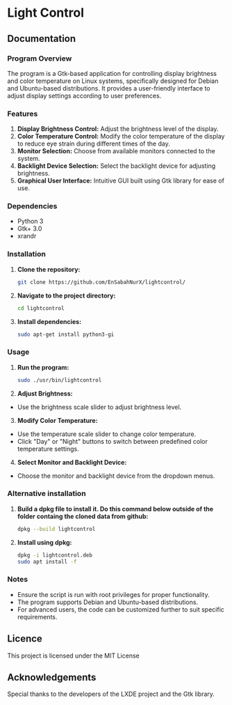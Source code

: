 # Light Control


## Documentation


### Program Overview
The program is a Gtk-based application for controlling display brightness and color temperature on Linux systems, specifically designed for Debian and Ubuntu-based distributions. It provides a user-friendly interface to adjust display settings according to user preferences.


### Features
1. **Display Brightness Control:** Adjust the brightness level of the display.
2. **Color Temperature Control:** Modify the color temperature of the display to reduce eye strain during different times of the day.
3. **Monitor Selection:** Choose from available monitors connected to the system.
4. **Backlight Device Selection:** Select the backlight device for adjusting brightness.
5. **Graphical User Interface:** Intuitive GUI built using Gtk library for ease of use.


### Dependencies
- Python 3
- Gtk+ 3.0
- xrandr


### Installation
1. **Clone the repository:**
   ```bash
   git clone https://github.com/EnSabahNurX/lightcontrol/
2. **Navigate to the project directory:**
   ```bash
   cd lightcontrol
3. **Install dependencies:**
   ```bash
   sudo apt-get install python3-gi
### Usage
1. **Run the program:**
   ```bash
   sudo ./usr/bin/lightcontrol
2. **Adjust Brightness:**
 - Use the brightness scale slider to adjust brightness level.
3. **Modify Color Temperature:**
 - Use the temperature scale slider to change color temperature.
 - Click "Day" or "Night" buttons to switch between predefined color temperature settings.
4. **Select Monitor and Backlight Device:**
 - Choose the monitor and backlight device from the dropdown menus.
### Alternative installation
1. **Build a dpkg file to install it. Do this command below outside of the folder containg the cloned data from github:**
   ```bash
   dpkg --build lightcontrol
1. **Install using dpkg:**
   ```bash
   dpkg -i lightcontrol.deb
   sudo apt install -f
### Notes
 - Ensure the script is run with root privileges for proper functionality.
 - The program supports Debian and Ubuntu-based distributions.
 - For advanced users, the code can be customized further to suit specific requirements.

 ## Licence
This project is licensed under the MIT License
## Acknowledgements
Special thanks to the developers of the LXDE project and the Gtk library.